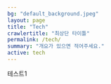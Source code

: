 ```yaml
---
bg: "default_background.jpeg"
layout: page
title: "Tech"
crawlertitle: "최상단 타이틀"
permalink: /tech/
summary: "개요가 있으면 적어주세요."
active: tech
---
```


테스트1